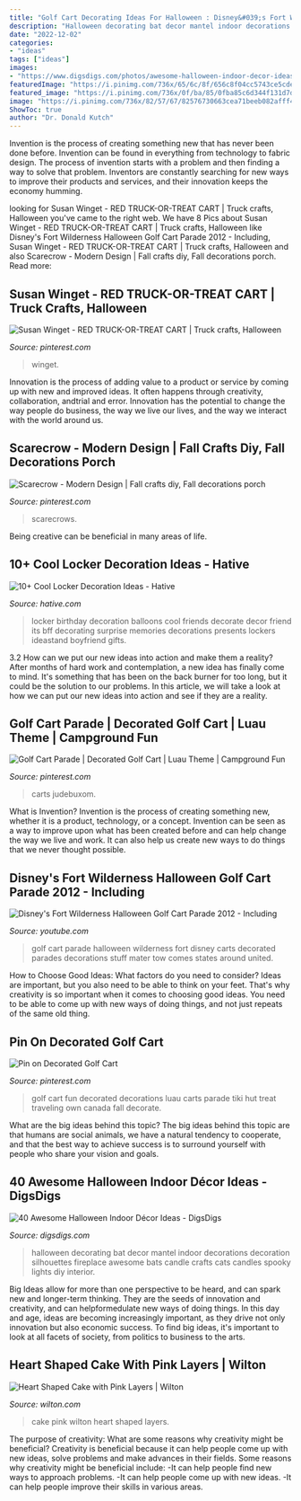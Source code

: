 ```yaml
---
title: "Golf Cart Decorating Ideas For Halloween : Disney&#039;s Fort Wilderness Halloween Golf Cart Parade 2012"
description: "Halloween decorating bat decor mantel indoor decorations decoration silhouettes fireplace awesome bats candle crafts cats candles spooky lights diy interior"
date: "2022-12-02"
categories:
- "ideas"
tags: ["ideas"]
images:
- "https://www.digsdigs.com/photos/awesome-halloween-indoor-decor-ideas-26.jpg"
featuredImage: "https://i.pinimg.com/736x/65/6c/8f/656c8f04cc5743ce5cde40ac784980b6.jpg"
featured_image: "https://i.pinimg.com/736x/0f/ba/85/0fba85c6d344f131d7d6f0354887cfc2.jpg"
image: "https://i.pinimg.com/736x/82/57/67/82576730663cea71beeb082afff4bbed.jpg"
ShowToc: true
author: "Dr. Donald Kutch"
---
```



Invention is the process of creating something new that has never been done before. Invention can be found in everything from technology to fabric design. The process of invention starts with a problem and then finding a way to solve that problem. Inventors are constantly searching for new ways to improve their products and services, and their innovation keeps the economy humming.

	

		
looking for Susan Winget - RED TRUCK-OR-TREAT CART | Truck crafts, Halloween you've came to the right web. We have 8 Pics about Susan Winget - RED TRUCK-OR-TREAT CART | Truck crafts, Halloween like Disney&#039;s Fort Wilderness Halloween Golf Cart Parade 2012 - Including, Susan Winget - RED TRUCK-OR-TREAT CART | Truck crafts, Halloween and also Scarecrow - Modern Design | Fall crafts diy, Fall decorations porch. Read more:
		
    
## Susan Winget - RED TRUCK-OR-TREAT CART | Truck Crafts, Halloween

<img loading=lazy src="https://i.pinimg.com/736x/65/6c/8f/656c8f04cc5743ce5cde40ac784980b6.jpg" onerror="this.onerror=null;this.src='https://tse2.mm.bing.net/th?id=OIP.zN9Q_zEyVeWPUXEx_JixLAHaF_&amp;pid=15.1';" alt="Susan Winget - RED TRUCK-OR-TREAT CART | Truck crafts, Halloween">

_Source: pinterest.com_

>winget. 

	

Innovation is the process of adding value to a product or service by coming up with new and improved ideas. It often happens through creativity, collaboration, andtrial and error. Innovation has the potential to change the way people do business, the way we live our lives, and the way we interact with the world around us.

    
## Scarecrow - Modern Design | Fall Crafts Diy, Fall Decorations Porch

<img loading=lazy src="https://i.pinimg.com/originals/c3/bb/e4/c3bbe453ca6d774f0c4a67279b587a99.jpg" onerror="this.onerror=null;this.src='https://tse4.mm.bing.net/th?id=OIP.Is47OBCn2_W_XpGGCaJerAHaJ4&amp;pid=15.1';" alt="Scarecrow - Modern Design | Fall crafts diy, Fall decorations porch">

_Source: pinterest.com_

>scarecrows. 

	

Being creative can be beneficial in many areas of life.

    
## 10+ Cool Locker Decoration Ideas - Hative

<img loading=lazy src="https://hative.com/wp-content/uploads/2014/05/locker-decoration/8-balloons-and-post-its-in-locker.jpg" onerror="this.onerror=null;this.src='https://tse3.mm.bing.net/th?id=OIP.ZvrPxVLy7oME8GrAjMqYKQHaJ4&amp;pid=15.1';" alt="10+ Cool Locker Decoration Ideas - Hative">

_Source: hative.com_

>locker birthday decoration balloons cool friends decorate decor friend its bff decorating surprise memories decorations presents lockers ideastand boyfriend gifts. 

	

3.2 How can we put our new ideas into action and make them a reality?
After months of hard work and contemplation, a new idea has finally come to mind. It's something that has been on the back burner for too long, but it could be the solution to our problems. In this article, we will take a look at how we can put our new ideas into action and see if they are a reality.

    
## Golf Cart Parade | Decorated Golf Cart | Luau Theme | Campground Fun

<img loading=lazy src="https://i.pinimg.com/736x/0f/ba/85/0fba85c6d344f131d7d6f0354887cfc2.jpg" onerror="this.onerror=null;this.src='https://tse3.mm.bing.net/th?id=OIP.BAJj7JX-WkbN1RgYxXbcqgHaJ3&amp;pid=15.1';" alt="Golf Cart Parade | Decorated Golf Cart | Luau Theme | Campground Fun">

_Source: pinterest.com_

>carts judebuxom. 

	

What is Invention?
Invention is the process of creating something new, whether it is a product, technology, or a concept. Invention can be seen as a way to improve upon what has been created before and can help change the way we live and work. It can also help us create new ways to do things that we never thought possible.

    
## Disney&#039;s Fort Wilderness Halloween Golf Cart Parade 2012 - Including

<img loading=lazy src="https://i.ytimg.com/vi/l9SkOLJPiPs/maxresdefault.jpg" onerror="this.onerror=null;this.src='https://tse4.mm.bing.net/th?id=OIP.4qiw4f73MXiAuEVebCYrTwHaEK&amp;pid=15.1';" alt="Disney&#039;s Fort Wilderness Halloween Golf Cart Parade 2012 - Including">

_Source: youtube.com_

>golf cart parade halloween wilderness fort disney carts decorated parades decorations stuff mater tow comes states around united. 

	

How to Choose Good Ideas: What factors do you need to consider?
Ideas are important, but you also need to be able to think on your feet. That's why creativity is so important when it comes to choosing good ideas. You need to be able to come up with new ways of doing things, and not just repeats of the same old thing.

    
## Pin On Decorated Golf Cart

<img loading=lazy src="https://i.pinimg.com/736x/82/57/67/82576730663cea71beeb082afff4bbed.jpg" onerror="this.onerror=null;this.src='https://tse1.mm.bing.net/th?id=OIP.NlsY9yn9hTYK1dfqUhh_igHaJ8&amp;pid=15.1';" alt="Pin on Decorated Golf Cart">

_Source: pinterest.com_

>golf cart fun decorated decorations luau carts parade tiki hut treat traveling own canada fall decorate. 

	

What are the big ideas behind this topic?
The big ideas behind this topic are that humans are social animals, we have a natural tendency to cooperate, and that the best way to achieve success is to surround yourself with people who share your vision and goals.

    
## 40 Awesome Halloween Indoor Décor Ideas - DigsDigs

<img loading=lazy src="https://www.digsdigs.com/photos/awesome-halloween-indoor-decor-ideas-26.jpg" onerror="this.onerror=null;this.src='https://tse3.mm.bing.net/th?id=OIP.h5CxNLksdS8v6IPgFRWUXwHaJ3&amp;pid=15.1';" alt="40 Awesome Halloween Indoor Décor Ideas - DigsDigs">

_Source: digsdigs.com_

>halloween decorating bat decor mantel indoor decorations decoration silhouettes fireplace awesome bats candle crafts cats candles spooky lights diy interior. 

	

Big Ideas allow for more than one perspective to be heard, and can spark new and longer-term thinking. They are the seeds of innovation and creativity, and can helpformedulate new ways of doing things. In this day and age, ideas are becoming increasingly important, as they drive not only innovation but also economic success. To find big ideas, it's important to look at all facets of society, from politics to business to the arts.

    
## Heart Shaped Cake With Pink Layers | Wilton

<img loading=lazy src="https://www.wilton.com/dw/image/v2/AAWA_PRD/on/demandware.static/-/Sites-wilton-project-master/default/dwab0169ae/images/project/WLPROJ-9107/HeEaLaFe_42691.jpg?sw=1000&amp;sh=1000&amp;sm=fit" onerror="this.onerror=null;this.src='https://tse2.mm.bing.net/th?id=OIP.71pKrTs0Wx9AugiyotdZ2QHaHa&amp;pid=15.1';" alt="Heart Shaped Cake with Pink Layers | Wilton">

_Source: wilton.com_

>cake pink wilton heart shaped layers. 

	

The purpose of creativity: What are some reasons why creativity might be beneficial?
Creativity is beneficial because it can help people come up with new ideas, solve problems and make advances in their fields. Some reasons why creativity might be beneficial include: 
-It can help people find new ways to approach problems. 
-It can help people come up with new ideas. 
-It can help people improve their skills in various areas.

